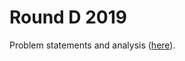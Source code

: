 # Round D 2019

Problem statements and analysis ([here](https://codingcompetitions.withgoogle.com/kickstart/round/0000000000051061)).
